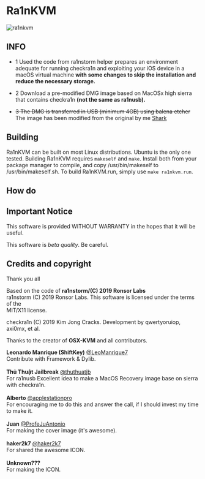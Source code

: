# Ra1nKVM

![ra1nkvm](https://user-images.githubusercontent.com/5210221/72710207-314dbf00-3b2c-11ea-9e92-19d0f54f9041.jpg)

## INFO
*  1 Used the code from ra1nstorm helper prepares an environment adequate for running checkra1n and exploiting your iOS device in a macOS virtual machine <b>with some changes to skip the installation and reduce the necessary storage.</b> 

* 2 Download a pre-modified DMG image based on MacOSx high sierra that contains checkra1n <b>(not the same as ra1nusb).</b>

* ~~3 The DMG is transferred in USB (minimum 4GB) using balena etcher~~<br> 
The image has been modified from the original by me [Shark](https://twitter.com/sharklatan) 

## Building
Ra1nKVM can be built on most Linux distributions. Ubuntu is the only one tested.
Building Ra1nKVM requires ```makeself``` and ```make```. Install both from your package manager to compile, and copy /usr/bin/makeself to /usr/bin/makeself.sh.
To build Ra1nKVM.run, simply use ```make ra1nkvm.run```.

## How do






## Important Notice

This software is provided WITHOUT WARRANTY in the hopes that it will be useful.


This software is *beta quality*. Be careful.



## Credits and copyright
Thank you all


Based on the code of <b>ra1nstorm/(C) 2019 Ronsor Labs</b><br>
ra1nstorm (C) 2019 Ronsor Labs. This software is licensed under the terms of the<br>
MIT/X11 license.<p>

checkra1n (C) 2019 Kim Jong Cracks. Development by qwertyoruiop, axi0mx, et al.<p>

Thanks to the creator of <b>OSX-KVM</b> and all contributors.<p>


<b>Leonardo Manrique (ShiftKey)</b> [@LeoManrique7](https://twitter.com/LeoManrique7)<br>Contribute with
Framework & Dylib.<br><br>
<b>Thủ Thuật Jailbreak</b> [@thuthuatjb](https://twitter.com/thuthuatjb)<br>For ra1nusb Excellent idea to make a MacOS Recovery image base on sierra with checkra1n.<br><br>
<b>Alberto</b> [@applestationpro](https://twitter.com/applestationpro)<br>For encouraging me to do this and answer the call, if I should invest my time to make it. <br><br>
<b>Juan</b> [@ProfeJuAntonio](https://twitter.com/ProfeJuAntonio)<br>For making the cover image (it's awesome). <br><br>
<b>haker2k7</b> [@haker2k7](https://twitter.com/haker2k7)<br>For shared the awesome ICON. <br><br>
<b>Unknown???</b> <br>For making the ICON. <br><br>


 



